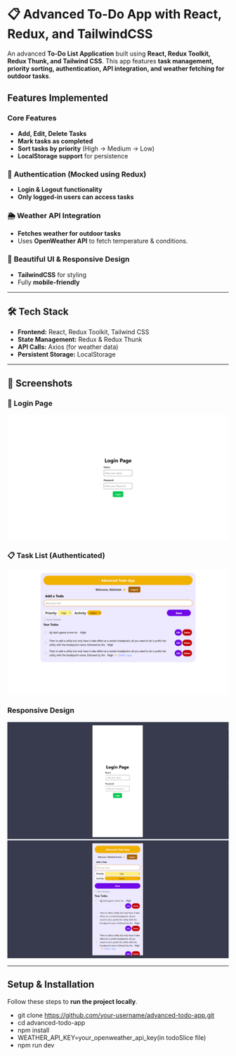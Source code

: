 # 📋 Advanced To-Do App with React, Redux, and TailwindCSS

An advanced **To-Do List Application** built using **React, Redux Toolkit, Redux Thunk, and Tailwind CSS**. This app features **task management, priority sorting, authentication, API integration, and weather fetching for outdoor tasks**.

##  Features Implemented
### **Core Features**
- **Add, Edit, Delete Tasks** 
- **Mark tasks as completed** 
- **Sort tasks by priority** (High → Medium → Low)
- **LocalStorage support** for persistence 

### 🔐 **Authentication (Mocked using Redux)**
- **Login & Logout functionality** 
- **Only logged-in users can access tasks** 

### 🌦 **Weather API Integration**
- **Fetches weather for outdoor tasks**
- Uses **OpenWeather API** to fetch temperature & conditions.

### 🎨 **Beautiful UI & Responsive Design**
- **TailwindCSS** for styling 
- Fully **mobile-friendly** 

---

## 🛠️ **Tech Stack**
- **Frontend:** React, Redux Toolkit, Tailwind CSS
- **State Management:** Redux & Redux Thunk
- **API Calls:** Axios (for weather data)
- **Persistent Storage:** LocalStorage

---

## 📸 **Screenshots**
### 🔑 Login Page
![Login](screenshots/Login.png)

### 📋 Task List (Authenticated)
![Task List](screenshots/Task_list.png)

### Responsive Design
![Responsive](screenshots/ResponsiveLogin.png)
![Responsive2](screenshots/Responsive_Task_list.png)

---

## **Setup & Installation**

Follow these steps to **run the project locally**.

- git clone https://github.com/your-username/advanced-todo-app.git
- cd advanced-todo-app
- npm install
- WEATHER_API_KEY=your_openweather_api_key(in todoSlice file)
- npm run dev

